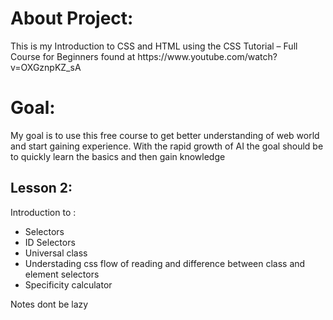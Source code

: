 <h1>About Project:</h1>
<p>
This is my Introduction to CSS and HTML using the CSS Tutorial – Full Course for Beginners found at https://www.youtube.com/watch?v=OXGznpKZ_sA
</p>
<h1>Goal:</h1>
<p>
My goal is to use this free course to get better understanding of web world and start gaining experience. With the rapid growth of AI the goal should be to quickly learn the basics and then gain knowledge   
</p>
<h2>Lesson 2:</h2>
<p>
Introduction to :
<ul>  
<li>Selectors</li>
<li>ID Selectors</li>
<li>Universal class</li>
<li>Understading css flow of reading and difference between class and element selectors </li>
<li>Specificity calculator</li>


</ul>
Notes dont be lazy
</p>